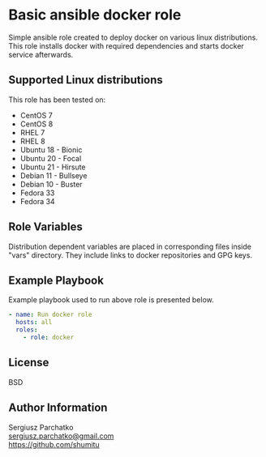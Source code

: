 Basic ansible docker role
=========

Simple ansible role created to deploy docker on various linux distributions.
This role installs docker with required dependencies and starts docker service afterwards.

Supported Linux distributions
------------

This role has been tested on:
- CentOS 7
- CentOS 8
- RHEL 7
- RHEL 8
- Ubuntu 18 - Bionic 
- Ubuntu 20 - Focal
- Ubuntu 21 - Hirsute
- Debian 11 - Bullseye
- Debian 10 - Buster
- Fedora 33
- Fedora 34

Role Variables
--------------

Distribution dependent variables are placed in corresponding files inside "vars" directory.
They include links to docker repositories and GPG keys.

Example Playbook
----------------

Example playbook used to run above role is presented below.
```yaml
- name: Run docker role
  hosts: all
  roles:
    - role: docker
```

License
-------

BSD

Author Information
------------------

Sergiusz Parchatko  
sergiusz.parchatko@gmail.com  
https://github.com/shumitu  

